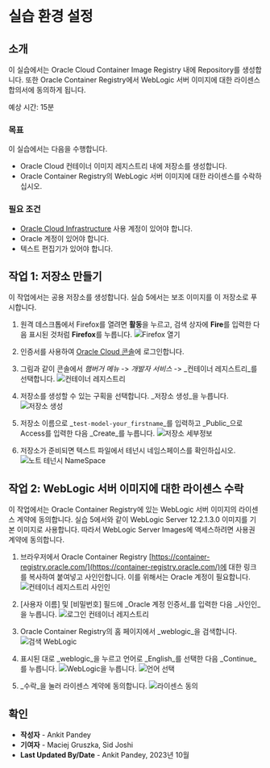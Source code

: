 # 실습 환경 설정

## 소개

이 실습에서는 Oracle Cloud Container Image Registry 내에 Repository를 생성합니다. 또한 Oracle Container Registry에서 WebLogic 서버 이미지에 대한 라이센스 합의서에 동의하게 됩니다.

예상 시간: 15분

### 목표

이 실습에서는 다음을 수행합니다.

*   Oracle Cloud 컨테이너 이미지 레지스트리 내에 저장소를 생성합니다.
*   Oracle Container Registry의 WebLogic 서버 이미지에 대한 라이센스를 수락하십시오.

### 필요 조건

*   [Oracle Cloud Infrastructure](https://cloud.oracle.com/en_US/cloud-infrastructure) 사용 계정이 있어야 합니다.
*   Oracle 계정이 있어야 합니다.
*   텍스트 편집기가 있어야 합니다.

## 작업 1: 저장소 만들기

이 작업에서는 공용 저장소를 생성합니다. 실습 5에서는 보조 이미지를 이 저장소로 푸시합니다.

1.  원격 데스크톱에서 Firefox를 열려면 **활동**을 누르고, 검색 상자에 **Fire**를 입력한 다음 표시된 것처럼 **Firefox**를 누릅니다. ![Firefox 열기](images/open-firefox.png)
    
2.  인증서를 사용하여 [Oracle Cloud 콘솔](https://cloud.oracle.com)에 로그인합니다.
    
3.  그림과 같이 콘솔에서 _햄버거 메뉴_ -> _개발자 서비스_ -> _컨테이너 레지스트리_를 선택합니다. ![컨테이너 레지스트리](images/container-registry.png)
    
4.  저장소를 생성할 수 있는 구획을 선택합니다. _저장소 생성_을 누릅니다. ![저장소 생성](images/create-repository.png)
    
5.  저장소 이름으로 _`test-model-your_firstname`_를 입력하고 _Public_으로 Access를 입력한 다음 _Create_를 누릅니다. ![저장소 세부정보](images/repository-details.png)
    
6.  저장소가 준비되면 텍스트 파일에서 테넌시 네임스페이스를 확인하십시오. ![노트 테넌시 NameSpace](images/tenancy-namespace.png)
    

## 작업 2: WebLogic 서버 이미지에 대한 라이센스 수락

이 작업에서는 Oracle Container Registry에 있는 WebLogic 서버 이미지의 라이센스 계약에 동의합니다. 실습 5에서와 같이 WebLogic Server 12.2.1.3.0 이미지를 기본 이미지로 사용합니다. 따라서 WebLogic Server Images에 액세스하려면 사용권 계약에 동의합니다.

1.  브라우저에서 Oracle Container Registry [https://container-registry.oracle.com/](https://container-registry.oracle.com/)에 대한 링크를 복사하여 붙여넣고 사인인합니다. 이를 위해서는 Oracle 계정이 필요합니다. ![컨테이너 레지스트리 사인인](images/container-registry-sign-in.png)
    
2.  \[사용자 이름\] 및 \[비밀번호\] 필드에 _Oracle 계정 인증서_를 입력한 다음 _사인인_을 누릅니다. ![로그인 컨테이너 레지스트리](images/login-container-registry.png)
    
3.  Oracle Container Registry의 홈 페이지에서 _weblogic_을 검색합니다. ![검색 WebLogic](images/search-weblogic.png)
    
4.  표시된 대로 _weblogic_을 누르고 언어로 _English_를 선택한 다음 _Continue_를 누릅니다. ![WebLogic을 누릅니다.](images/click-weblogic.png) ![언어 선택](images/select-language.png)
    
5.  _수락_을 눌러 라이센스 계약에 동의합니다. ![라이센스 동의](images/accept-license.png)
    

## 확인

*   **작성자** - Ankit Pandey
*   **기여자** - Maciej Gruszka, Sid Joshi
*   **Last Updated By/Date** - Ankit Pandey, 2023년 10월